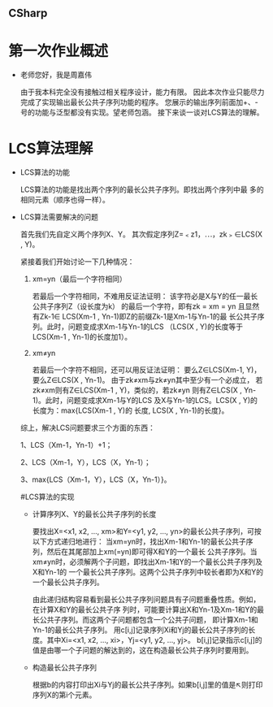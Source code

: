 ## CSharp
# 第一次作业概述
- 老师您好，我是周嘉伟

     由于我本科完全没有接触过相关程序设计，能力有限。
     因此本次作业只能尽力完成了实现输出最长公共子序列功能的程序。
     您展示的输出序列前面加+、-号的功能与泛型都没有实现。望老师包涵。
     接下来谈一谈对LCS算法的理解。
     
# LCS算法理解
- LCS算法的功能
     
     LCS算法的功能是找出两个序列的最长公共子序列。即找出两个序列中最
     多的相同元素（顺序也得一样）。
     

- LCS算法需要解决的问题

  首先我们先自定义两个序列X、Y。
  其次假定序列Z=﹤z1，⋯，zk﹥∈LCS(X , Y)。
  
  紧接着我们开始讨论一下几种情况：
  
  1. xm=yn（最后一个字符相同）  
  
        若最后一个字符相同，不难用反证法证明：
        该字符必是X与Y的任一最长公共子序列Z（设长度为k）
        的最后一个字符，即有zk = xm = yn 且显然有Zk-1∈
        LCS(Xm-1 , Yn-1)即Z的前缀Zk-1是Xm-1与Yn-1的最
        长公共子序列。此时，问题变成求Xm-1与Yn-1的LCS
       （LCS(X , Y)的长度等于LCS(Xm-1 , Yn-1)的长度加1）。
  2. xm≠yn
  
        若最后一个字符不相同，还可以用反证法证明：
        要么Z∈LCS(Xm-1, Y)，要么Z∈LCS(X , Yn-1)。
        由于zk≠xm与zk≠yn其中至少有一个必成立，
        若zk≠xm则有Z∈LCS(Xm-1 , Y)，类似的，若zk≠yn
        则有Z∈LCS(X , Yn-1)。此时，问题变成求Xm-1与Y的LCS
        及X与Yn-1的LCS。LCS(X , Y)的长度为：max{LCS(Xm-1 , Y)的
        长度, LCS(X , Yn-1)的长度}。
  
   综上，解决LCS问题要求三个方面的东西：
   
   1、LCS（Xm-1，Yn-1）+1；
   
   2、LCS（Xm-1，Y），LCS（X，Yn-1）；
   
   3、max{LCS（Xm-1，Y），LCS（X，Yn-1）}。
   
   #LCS算法的实现
   - 计算序列X、Y的最长公共子序列的长度
   
      要找出X=<x1, x2, …, xm>和Y=<y1, y2, …, yn>的最长公共子序列，可按以下方式递归地进行：
      当xm=yn时，找出Xm-1和Yn-1的最长公共子序列，然后在其尾部加上xm(=yn)即可得X和Y的一个最长
      公共子序列。当xm≠yn时，必须解两个子问题，即找出Xm-1和Y的一个最长公共子序列及X和Yn-1的
      一个最长公共子序列。这两个公共子序列中较长者即为X和Y的一个最长公共子序列。
     
     由此递归结构容易看到最长公共子序列问题具有子问题重叠性质。例如，在计算X和Y的最长公共子序
     列时，可能要计算出X和Yn-1及Xm-1和Y的最长公共子序列。而这两个子问题都包含一个公共子问题，
     即计算Xm-1和Yn-1的最长公共子序列。
     用c[i,j]记录序列Xi和Yj的最长公共子序列的长度。其中Xi=<x1, x2, …, xi>，Yj=<y1, y2, …, yj>。
     b[i,j]记录指示c[i,j]的值是由哪一个子问题的解达到的，这在构造最长公共子序列时要用到。
     
  - 构造最长公共子序列
       
       根据b的内容打印出Xi与Yj的最长公共子序列。如果b[i,j]里的值是↖则打印序列X的第i个元素。